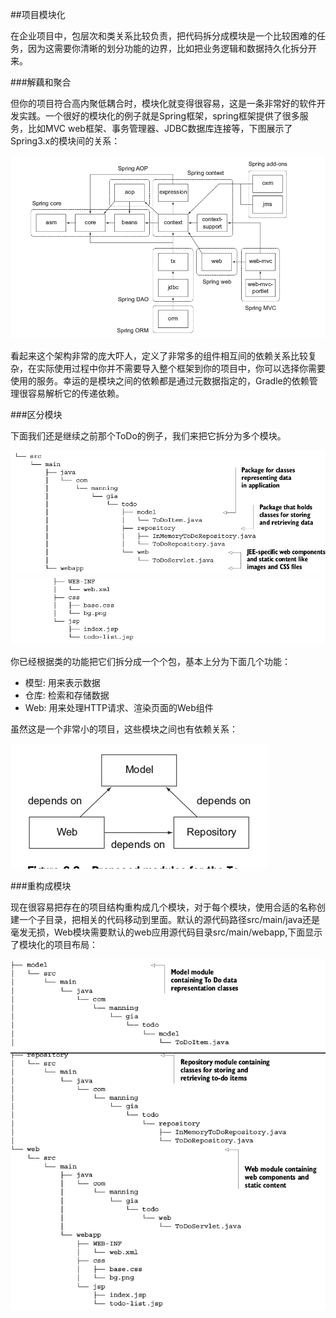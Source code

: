 ##项目模块化

在企业项目中，包层次和类关系比较负责，把代码拆分成模块是一个比较困难的任务，因为这需要你清晰的划分功能的边界，比如把业务逻辑和数据持久化拆分开来。

###解藕和聚合

但你的项目符合高内聚低耦合时，模块化就变得很容易，这是一条非常好的软件开发实践。一个很好的模块化的例子就是Spring框架，spring框架提供了很多服务，比如MVC web框架、事务管理器、JDBC数据库连接等，下图展示了Spring3.x的模块间的关系：

![](/images/dag32.png)

看起来这个架构非常的庞大吓人，定义了非常多的组件相互间的依赖关系比较复杂，在实际使用过程中你并不需要导入整个框架到你的项目中，你可以选择你需要使用的服务。幸运的是模块之间的依赖都是通过元数据指定的，Gradle的依赖管理很容易解析它的传递依赖。

###区分模块

下面我们还是继续之前那个ToDo的例子，我们来把它拆分为多个模块。

![](/images/dag33.png)
![](/images/dag34.png)

你已经根据类的功能把它们拆分成一个个包，基本上分为下面几个功能：

* 模型: 用来表示数据
* 仓库: 检索和存储数据
* Web: 用来处理HTTP请求、渲染页面的Web组件

虽然这是一个非常小的项目，这些模块之间也有依赖关系：

![](/images/dag35.png)

###重构成模块

现在很容易把存在的项目结构重构成几个模块，对于每个模块，使用合适的名称创建一个子目录，把相关的代码移动到里面。默认的源代码路径src/main/java还是毫发无损，Web模块需要默认的web应用源代码目录src/main/webapp,下面显示了模块化的项目布局：

![](/images/dag36.png)
![](/images/dag37.png)



